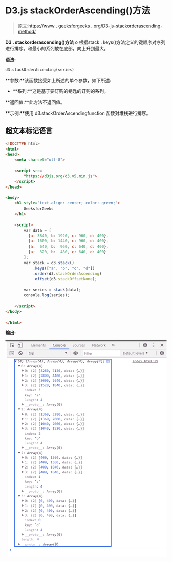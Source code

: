 # D3.js stackOrderAscending()方法

> 原文:[https://www . geeksforgeeks . org/D3-js-stackorderascending-method/](https://www.geeksforgeeks.org/d3-js-stackorderascending-method/)

**D3 . stackorderascending()方法** o 根据stack . keys()方法定义的键顺序对序列进行排序。和最小的系列放在底部，向上升到最大。

**语法:**

```html
d3.stackOrderAscending(series)

```

**参数:**该函数接受如上所述的单个参数，如下所述:

*   **系列:**这是基于要订购的钥匙的订购的系列。

**返回值:**此方法不返回值。

**示例:**使用 d3.stackOrderAscendingfunction 函数对堆栈进行排序。

## 超文本标记语言

```html
<!DOCTYPE html>
<html>
<head>
    <meta charset="utf-8">

    <script src=
        "https://d3js.org/d3.v5.min.js">
    </script>
</head>

<body>
    <h1 style="text-align: center; color: green;">
        GeeksforGeeks
    </h1>

    <script>
        var data = [
          {a: 3840, b: 1920, c: 960, d: 400},
          {a: 1600, b: 1440, c: 960, d: 400},
          {a:  640, b:  960, c: 640, d: 400},
          {a:  320, b:  480, c: 640, d: 400}
        ];
        var stack = d3.stack()
            .keys(["a", "b", "c", "d"])
            .order(d3.stackOrderAscending)
            .offset(d3.stackOffsetNone);

        var series = stack(data);
        console.log(series);

    </script>
</body>

</html>
```

**输出:**

![](img/fd2a70b56542161a94736dfc94f1f1e0.png)